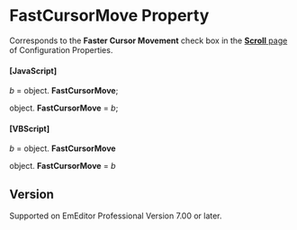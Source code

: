 # FastCursorMove Property

Corresponds to the **Faster Cursor Movement** check box in the
[**Scroll** page](../../dlg/properties/scroll/index) of Configuration Properties.

#### \[JavaScript\]

_b_ =
object. **FastCursorMove**;

object. **FastCursorMove** = _b_;

#### \[VBScript\]

_b_ =
object. **FastCursorMove**

object. **FastCursorMove** = _b_

## Version

Supported on EmEditor Professional Version 7.00 or later.
